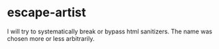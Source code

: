 escape-artist
=============

I will try to systematically break or bypass html sanitizers. The name was chosen more or less arbitrarily.